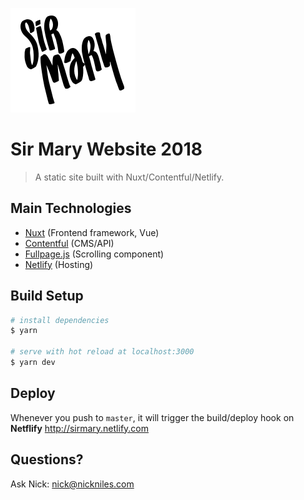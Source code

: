 ![Sir Mary](https://github.com/lab27/sm18/blob/master/static/img/SM.png)

# Sir Mary Website 2018

> A static site built with Nuxt/Contentful/Netlify.


## Main Technologies

- [Nuxt](https://github.com/nuxt/nuxt.js) (Frontend framework, Vue)
- [Contentful](https://contentful.com) (CMS/API)
- [Fullpage.js](https://alvarotrigo.com/vue-fullpage/) (Scrolling component)
- [Netlify](https://netlify.com) (Hosting)

## Build Setup

``` bash
# install dependencies
$ yarn

# serve with hot reload at localhost:3000
$ yarn dev

```

## Deploy

Whenever you push to `master`, it will trigger the build/deploy hook on **Netflify**
http://sirmary.netlify.com

## Questions?
Ask Nick: nick@nickniles.com
